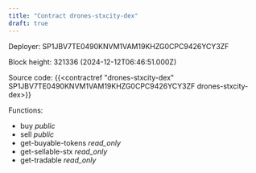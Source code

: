 ```yaml
---
title: "Contract drones-stxcity-dex"
draft: true
---
```

Deployer: SP1JBV7TE0490KNVM1VAM19KHZG0CPC9426YCY3ZF


 



Block height: 321336 (2024-12-12T06:46:51.000Z)

Source code: {{<contractref "drones-stxcity-dex" SP1JBV7TE0490KNVM1VAM19KHZG0CPC9426YCY3ZF drones-stxcity-dex>}}

Functions:

* buy _public_
* sell _public_
* get-buyable-tokens _read_only_
* get-sellable-stx _read_only_
* get-tradable _read_only_
